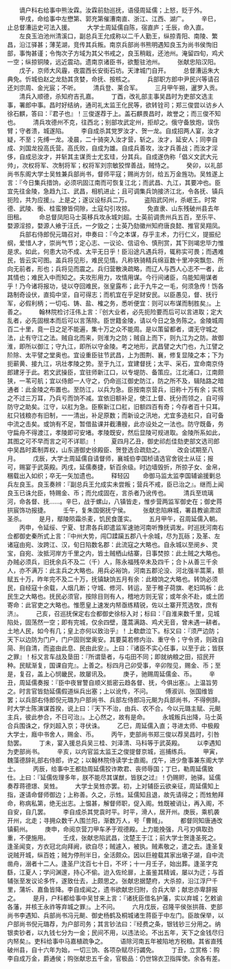 <!-- { "loadSidebar": true } -->
　　谪户科右给事中熊汝霖。汝霖前劾巡抚，语侵周延儒；上怒，贬于外。
　　甲戌，命给事中左懋第、郭充第催漕南直、浙江、江西、湖广。
　　辛巳，止总督漕运史可法入援。
　　大学士周延儒自陈，宿直庐；壬辰，命入直。
　　左良玉泊池州清溪口，副总兵王允成称以二千人勤王，纵掠青阳、南陵、繁昌，沿江驿甚；薄芜湖，竞传其兵叛。南京兵部尚书熊明遇知良玉为尚书侯恂旧部，事恂甚谨；令恂次子方域为其父书戒之，良玉稍戢，还池州。淹留四旬，鸡犬一空；纵掠铜陵，远近震动。遗南京诸臣书，欲蹔驻池州。
　　张献忠陷汉阳。
　　戊子，京师大风霾，夜震西长安街石坊。天津城门自开。
　　总督漕运朱大典免。忻城伯赵之龙劾其贪婪，命抚、按核之。
　　兵部职方郎中尹民兴等请召还刘宗周、金光宸；不听。
　　清兵登、莱合军。
　　三月甲午朔，暹罗入贡。
　　清兵入顺德，杀知府吉孔嘉。
　　丁酉，改礼部主事吴昌时为吏部文选主事，署郎中事。昌时好结纳，通司礼太监王化民等，欲转铨司；郑三俊尝以访乡人徐石麒，答曰：『君子也』！三俊遂荐于上。盖石麒畏昌时，故誉之；而三俊不知也。
　　清兵攻德州不克，往西北；别部攻武定州，拒却之。俄守备放炮，误伤臂；守者溃，城遂陷。
　　李自成杀其党罗汝才、贺一龙。自成招两人宴，汝才疑，不至；先缚一龙。凌晨，二十骑突入汝才营，斩之。汝才，延安人；同李自成、刘国龙投高氏营。高氏败，自成为雄。自成兵善攻，汝才兵善战；而汝才淫侈，自成忌汝才，并斩其主谋贡士尤玄珪，分其兵。自成遂伪称「倡义文武大元帅」，次权将军、次制将军；权将军刘宗敏狡悍善战，贼恃之。
　　癸卯，以礼部尚书东阁大学士吴甡兼兵部尚书，督师平寇；赐尚方剑，给五万金旌功。吴甡遂上言：『今日集兵措饷，必须巩固江南而可恢复江北；而武昌、九江，其要冲也。臣宜先往金陵，急趋九江、武昌，相机进止；且可调集兵饷接济江北，令各抚、镇兵扼险，共为应援』。上是之；遂议设标兵二万。
　　盗陷武冈州，杀岷王。时常德、武陵、衡、桂蛮獠皆伺隙，土寇勾引攻掠。
　　免直隶、山东残破州县去年田租。
　　命总督凤阳马士英移兵攻永城刘超。士英前调贵州兵五百，至乐平、婺源淫掠，婺源人飨于汪氏，一夕毁之；士英乃劾徽州知府唐良懿、推官吴翔凤。
　　兵部右侍郎倪元璐召对，申奏曰：『今之本谋，存乎主术，力行仁义，提振纪纲，爱惜人才，崇尚气节；定心志、一议论、信诏令、慎刑赏，其下则竭忠毕力惟是求。如此，何患大功不成、太平无日乎！臣沿途凡遇兵将，辄称实可畏；而遇难民，皆云实可图。盖兵将见形，难民见情。凡称铁骑精兵绵亘数十里冲突飘忽、所向无前者，形也；兵将见而震之。兵归营散涣疏略，而辽人与西人心志不一者，此其情也；难民入中而知之。夫攻形用力，攻情用谋。今行间诸臣，乌能知用谋者乎！乃今诸将报功，徒以夺回难民，张皇露布；此于九牛之一毛，何须急传！饬各路制奇设伏，直捣中坚，自可得志；而机宜在乎足财安民。以臣愚见，督、抚行军，必假利柄；一切屯、铸、盐、榷之务，悉听便宜：则可以布谋而制胜矣』。上善之。
　　翰林院检讨汪伟上言：『创大业者，必先扼险要而后可以言进取；定大乱者，必先固根本而后可以言荡除。臣世籍金陵，请以今日之急务陈之。金陵城周百二十里，竟一日之足不能遍，集十万之众不能周。是以策留都者，谓无守城之法，止有守江之法。贼自北而来，则淮为之防；贼自上而下，则九江为之防。故御淮，即所以御江；守九江，即所以守金陵。考之地形，武昌譬之大门也，九江譬之阶除、太平譬之堂奥也。宜设重臣驻节武昌，上为图荆、襄，修复显陵之本；下为扼蕲黄、接九江，巩壮孝陵之势。至于九江，宜建督抚；太平、采石，宜命南京侍郎建牙于此。若文武操臣，宜驻师新江口，以专堤防、备策应。江北浦口，江南颇狭，一苇可航；宜以侍郎一人守之，仍命巡江御史防江，防之所不及，辑陆路之暗通者：此金陵之布置也。至防江，以兵为急。臣按南京营兵，旧称十万有余；实核之不过三万耳，乃兵亏而饷不减。宜依旧额补足，使江上督、抚分而领之，自可得防守之助矣。江守，以舡为急。臣察新江口舡，旧额四百有奇；今存者百十只耳。舡只钱粮亦有旧制，一一清出，补足原数；而新设之汛地，尤宜多造舡只，自可备中流之击矣。或饷有不足，暂借盐课并截漕艘，此亦设处之一法也。防守既备，务守扁舟不得渡江，孝陵即可安堵。孝陵既安，然后显陵可规进取。金陵所系如此，其图之可不早而言之可不详耶』！
　　夏四月乙丑，御史祁彪佳劾吏部文选司郎中吴昌时紊制弄权，山东道御史徐殿臣、贺登选合疏劾之。
　　改会试期至八月。
　　戊辰，大学士周延儒自请督师，襄城伯李国桢请选官舍锐士从征；报可，赐宴于武英殿。丙戌，延儒奏捷，斩百余级。时边墙毁折，所掠子女、金帛，稛载出入如织；卒无一矢加遗也。
　　释轻囚
　　命御马监太监李国辅谕援剿总兵左良玉。良玉奏辨：『副总兵王允成实未尝叛；营兵不戒，臣已治之』。继而上闻良玉已诛允臣，特赐金、币；而允成固在，言杀者乃讹传也。
　　清兵至琉璃河，命各督、抚……。辛巳，战于螺山，八镇皆走，惟步营两监军御史在；御史蒋拱宸饰功报捷。
　　壬午，复朱国弼抚宁侯。
　　张献忠陷麻城，署县教谕肃颂圣杀。
　　是月，鄢陵陨霜杀麦，饥民食蓬实。
　　五月甲午，召周延儒入朝。
　　丙申，令延绥、宁夏、甘肃各兵即遣监军速驰河南听豫抚调发。时巡抚河南右佥都御史秦所式上言：『中州大势，闯□蹂躏五郡八十余城，尽为瓦砾；及革、左诸寇由宛、汝跨江、汉，旬日陷数名郡：此流寇之大略也。自永城以至阌乡、灵宝，自宛、汝抵河岸方千里之内，皆土贼栖山结寨，日事焚掠：此土贼之大略也。办贼必须兵，旧抚余兵不及二（千）人，陈永福残卒未及四千；合卜从善三千余人，亦不满万：此主兵之大略也。用兵必裕饷，河南五郡沦没、河北强半蒿莱，额赋五十万，昨年完不及二十万，抚镇缺饷五月有余：此粮饷之大略也。转饷必须民，自经寇十余载，人烟几断；守城、修河、转运，至于稚子荷旗、老妇鸣柝：此民生之大略也。抚民必须官，按除目则有人，稽地方则无官；或年余不赴，或土团寄命：此官吏之大略也。惟愿皇上速发内帑亟练精锐，佐以土寨开荒选牧，庶有济』。
　　己亥，召巡抚保定右佥都御史徐标入对；标曰：『自淮来数千里，见城陷处，固荡然一空；即有完城，仅余四壁，蓬蒿满路、鸡犬无音，曾未遇一耕者。土地人民，如今有几；皇上亦何以致治乎』！上欷歔泣下。标又曰：『须严边防；天下以边防为门户，门户固则堂奥安。其要莫若修内治、重守令；守令贤，则政自简、刑自清，而盗由此息、民由此安』。上曰：『诸臣不实心任事，以至于此；皆朕之罪』！标又言车战及垦田：『所谓垦者，与屯田不同；即就纳粮之田，招民开种。民赋渐复，国课自完』。上善之。标四月己卯受事，辛卯陛见，赐金、币；至是，复召，盖上心悯畿民，故屡讯及。
　　庚子，驰赐周延儒金、币。
　　辛丑，周延儒奏报：『臣中夜冒警自顺义抵密云趋各督、抚，今俱出塞』。上温旨劳之。时言官皆劾延儒假道纵兵出塞；上以讹传，不问。
　　傅淑训、张国维皆罢；以兵部右侍郎倪元璐为户部尚书、兵部左侍郎冯元颷为兵部尚书，不得例辞。时大学士陈演谋首揆，说上曰：『天下不治，由兵、农不合。今以元璐主赋、元颷主兵，彼此参合，不日可治』。上心然之，故有是命。
　　永城叛兵出降，马士英合兵围诛之，俘刘超入京；寻伏诛。
　　乙巳，周延儒入直；寻进太师、中极殿大学士，廕中书舍人，赐金、币。
　　丙午，吏部尚书郑三俊以荐吴昌时，引咎劾罢。
　　丁未，宴入援总兵吴三桂、刘泽清、马科等于武英殿。
　　以李遇知为吏部尚书。
　　辛亥，以内官监太监王之俊提督京城，巡捕练兵。
　　甲寅，魏藻德辞礼部右侍郎，许之；以翰林院侍读学士直阁。戊午，进少詹事兼东阁大学士。
　　丙辰，给事中王都劾周延儒狡诈欺君、丧师辱国；丁巳，勒周延儒致仕。上曰：『延儒佐理多年，朕不能尽其谋猷，皆朕之过』！仍赐赆，驰驿。延儒奏荐蒋德璟、吴甡。
　　大学士吴甡亦罢。初，上对辅臣云欲亲征，周延儒知上指，遂请命督师御边；上称善。久之，示甡。延儒知且退，故先请得之；而甡勉拜命，称病私第，绝无出志。上愠甚，解督师职，促入阁。甡既被诮让，再入阁，不自安，自几罢。
　　李自成杀其党袁时平。时平，滑人，居开州。庚辰，乘机袭开州，北走；寻拥众数千人围兰阳，渐数万人，号「曹贼」。
　　都督同知唐通改镇蓟州。
　　庚申，命阅京营刀甲车矛于观德殿。上力能挽强，凡弓刃俱取劲重，不便施用。
　　壬戌，张献忠陷武昌，沈楚王于江；前大学士贺逢圣死之。逢圣闻变，方衣冠北向拜阙，欲自尽；贼遽入，被执。贼素敬之，遣之去。逢圣复说贼开城，纵百姓；贼为停刑半日，全活颇众。因以巨艎载其家出墩子湖，自中流凿舟，溺者十二人。逢圣尸沈百七十日，不坏；十一月壬子，始出葬。逢圣字克繇，江夏人；学问渊邃，持心不偷。迨入佐纶扉，上虽鉴其精诚，屡以为迂；与首辅张至发议论多忤，遂致仕去，上颇思之。张献忠据楚府，大杀掠，沿江浮尸千里，蒲圻、嘉鱼皆降。李自成闻之，遗书欲献忠归附，合兵大举；献忠亦卑辞报之。
　　是月，户科都给事中吴甘来上言：『诸抚臣借名护藩，实以弃城；乞敕谕各藩，并核王永祚等弃城之罪』。上不问。
　　六月戊辰，召隆平侯张拱薇、吏部尚书李遇知、兵部尚书冯元颷、御史杨鹤及桐城诸生蒋臣于中左门。臣故保举，以户部尚书倪元璐荐，为户部司务；其言钞法曰：『经费之条，银钱钞三分用之。纳银卖钞者，以九钱七分为一金；民间不用，以违法论。不出五年，天下之金钱尽归内帑矣』。吏科给事中马嘉植疏争之。
　　语除河南五年被陷地方税粮。其省直残破州县，自十六年为始，一切三饷、各项杂赋尽行蠲免。
　　丁丑，立赏格：购李自成万金，爵通侯；购张献忠五千金，官极品：仍世锦衣卫指挥使。余各有差。
